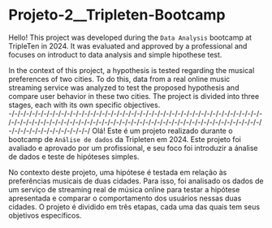 # Projeto-2__Tripleten-Bootcamp
 
Hello! This project was developed during the `Data Analysis` bootcamp at TripleTen in 2024. It was evaluated and approved by a professional and focuses on introduct to data analysis and simple hipothese test.

In the context of this project, a hypothesis is tested regarding the musical preferences of two cities. To do this, data from a real online music streaming service was analyzed to test the proposed hypothesis and compare user behavior in these two cities. The project is divided into three stages, each with its own specific objectives.
-/-/-/-/-/-/-/-/-/-/-/-/-/-/-/-/-/-/-/-/-/-/-/-/-/-/-/-/-/-/-/-/-/-/-/-/-/-/-/-/-/-/-/-/-/-/-/-/-/-/-/-/-/-/-/-/-/-/-/-/-/-/-/-/-/-/-/-/-/-/-/-/-/-/-/-/-/-/-/-/-/-/-/-/-/-/-/-/-/-/-/-/-/-/-/-/-/-/-/-/-/
Olá! Este é um projeto realizado durante o bootcamp de `Análise de dados` da Tripleten em 2024. Este projeto foi avaliado e aprovado por um profissional, e seu foco foi introduzir a ánalise de dados e teste de hipóteses simples.

No contexto deste projeto, uma hipótese é testada em relação às preferências musicais de duas cidades. Para isso, foi analisado os dados de um serviço de streaming real de música online para testar a hipótese apresentada e comparar o comportamento dos usuários nessas duas cidades. O projeto é dividido em três etapas, cada uma das quais tem seus objetivos específicos.


